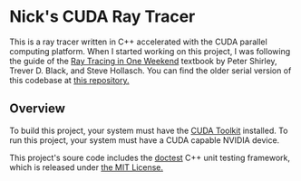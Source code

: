 # Nick's CUDA Ray Tracer

This is a ray tracer written in C++ accelerated with the CUDA parallel computing
platform. When I started working on this project, I was following the guide of
the [Ray Tracing in One Weekend](https://raytracing.github.io/) textbook by
Peter Shirley, Trever D. Black, and Steve Hollasch. You can find the older serial 
version of this codebase at [this repository.](https://github.com/nsdigirolamo/ray-tracing-playground)

## Overview

To build this project, your system must have the [CUDA Toolkit](https://developer.nvidia.com/cuda-toolkit)
installed. To run this project, your system must have a CUDA capable NVIDIA device.

This project's soure code includes the [doctest](https://github.com/doctest/doctest/tree/master)
C++ unit testing framework, which is released under [the MIT License.](https://github.com/doctest/doctest/blob/master/LICENSE.txt)
